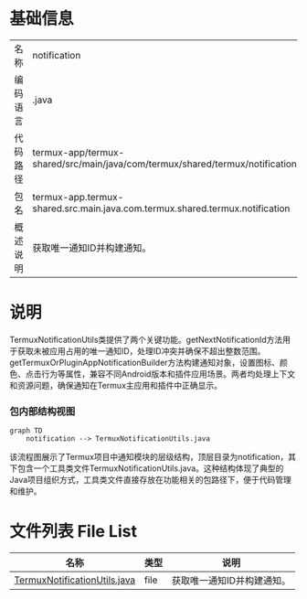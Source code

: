 # 基础信息

|      |      |
|------|------|
| 名称 | notification |
| 编码语言 | .java |
| 代码路径 | termux-app/termux-shared/src/main/java/com/termux/shared/termux/notification |
| 包名 | termux-app.termux-shared.src.main.java.com.termux.shared.termux.notification |
| 概述说明 | 获取唯一通知ID并构建通知。 |

# 说明

TermuxNotificationUtils类提供了两个关键功能。getNextNotificationId方法用于获取未被应用占用的唯一通知ID，处理ID冲突并确保不超出整数范围。getTermuxOrPluginAppNotificationBuilder方法构建通知对象，设置图标、颜色、点击行为等属性，兼容不同Android版本和插件应用场景。两者均处理上下文和资源问题，确保通知在Termux主应用和插件中正确显示。


### 包内部结构视图

```mermaid
graph TD
    notification --> TermuxNotificationUtils.java
```

该流程图展示了Termux项目中通知模块的层级结构，顶层目录为notification，其下包含一个工具类文件TermuxNotificationUtils.java。这种结构体现了典型的Java项目组织方式，工具类文件直接存放在功能相关的包路径下，便于代码管理和维护。

# 文件列表 File List

| 名称   | 类型  | 说明 |
|-------|------|-------------|
| [TermuxNotificationUtils.java](TermuxNotificationUtils.md) | file | 获取唯一通知ID并构建通知。 |


